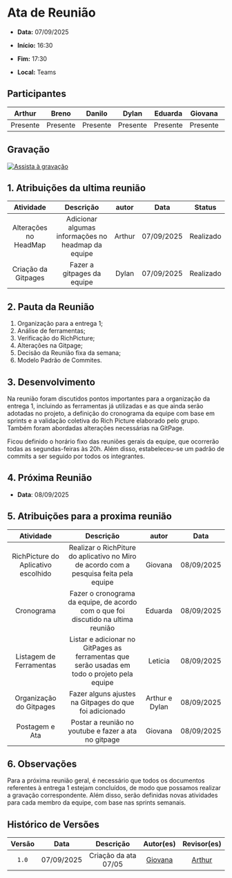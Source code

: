 # Ata de Reunião 

- **Data:** 07/09/2025

- **Início:** 16:30

- **Fim:** 17:30

- **Local:** Teams

## Participantes

| Arthur | Breno | Danilo | Dylan | Eduarda | Giovana | Leticia |
| :-: | :-: | :-: | :-: | :-: | :-: | :-: |
| Presente | Presente | Presente | Presente | Presente | Presente | Presente |

## Gravação


[![Assista à gravação](https://img.youtube.com/vi/XKo2GFpkWQo/hqdefault.jpg)](https://youtu.be/XKo2GFpkWQo)

## 1. Atribuições da ultima reunião 

| Atividade | Descrição | autor | Data | Status |
| :-: | :-: | :-: | :-: | :-: |
| Alterações no HeadMap | Adicionar algumas informações no headmap da equipe | Arthur | 07/09/2025 | Realizado |
| Criação da Gitpages | Fazer a gitpages da equipe | Dylan | 07/09/2025 | Realizado |
 

## 2. Pauta da Reunião

1. Organização para a entrega 1;
2. Análise de ferramentas;
3. Verificação do RichPicture;
4. Alterações na Gitpage;
5. Decisão da Reunião fixa da semana; 
6. Modelo Padrão de Commites.

## 3. Desenvolvimento

Na reunião foram discutidos pontos importantes para a organização da entrega 1, incluindo as ferramentas já utilizadas e as que ainda serão adotadas no projeto, a definição do cronograma da equipe com base em sprints e a validação coletiva do Rich Picture elaborado pelo grupo. Também foram abordadas alterações necessárias na GitPage.

Ficou definido o horário fixo das reuniões gerais da equipe, que ocorrerão todas as segundas-feiras às 20h. Além disso, estabeleceu-se um padrão de commits a ser seguido por todos os integrantes.

## 4. Próxima Reunião

- **Data**: 08/09/2025

## 5. Atribuições para a proxima reunião

| Atividade | Descrição | autor | Data |
| :-: | :-: | :-: | :-: | 
| RichPicture do Aplicativo escolhido | Realizar o RichPiture do aplicativo no Miro de acordo com a pesquisa feita pela equipe | Giovana | 08/09/2025 |
| Cronograma | Fazer o cronograma da equipe, de acordo com o que foi discutido na ultima reunião | Eduarda | 08/09/2025 |
| Listagem de Ferramentas | Listar e adicionar no GitPages as ferramentas que serão usadas em todo o projeto pela equipe | Leticia | 08/09/2025 |
| Organização do Gitpages | Fazer alguns ajustes na Gitpages do que foi adicionado | Arthur e Dylan | 08/09/2025 |
| Postagem e Ata | Postar a reunião no youtube e fazer a ata no gitpage | Giovana | 08/09/2025 | 


## 6. Observações
Para a próxima reunião geral, é necessário que todos os documentos referentes à entrega 1 estejam concluídos, de modo que possamos realizar a gravação correspondente. Além disso, serão definidas novas atividades para cada membro da equipe, com base nas sprints semanais.
<br> 

## Histórico de Versões

| Versão | Data | Descrição | Autor(es) | Revisor(es) |
| :-: | :-: | :-: | :-: | :-: |
| `1.0` | 07/09/2025 | Criação da ata 07/05 | [Giovana](https://github.com/GiovanaFontesS) | [Arthur](https://github.com/arthurfernandesj) |

